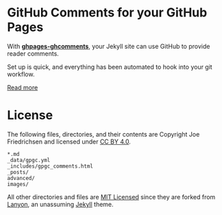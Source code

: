 # GitHub Comments for your GitHub Pages

With [**ghpages-ghcomments**](http://wireddown.github.io/ghpages-ghcomments), your Jekyll site can use GitHub to provide reader comments. 

Set up is quick, and everything has been automated to hook into your git workflow.

[Read more](http://wireddown.github.io/ghpages-ghcomments/about)

# License

The following files, directories, and their contents are Copyright Joe Friedrichsen and licensed under [CC BY 4.0](http://creativecommons.org/licenses/by/4.0/legalcode).

    *.md
    _data/gpgc.yml
    _includes/gpgc_comments.html
    _posts/
    advanced/
    images/

All other directories and files are [MIT Licensed](https://raw.githubusercontent.com/poole/lanyon/master/LICENSE.md) since they are forked from [Lanyon](http://github.com/poole/lanyon), an unassuming [Jekyll](http://jekyllrb.com/) theme.
